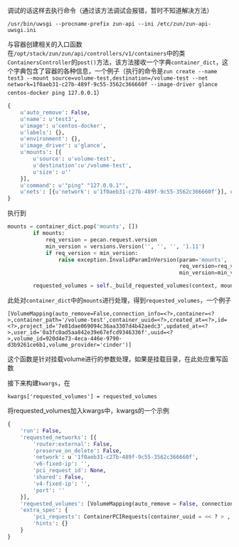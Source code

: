 调试的话这样去执行命令（通过该方法调试会报错，暂时不知道解决方法）
```shell
/usr/bin/uwsgi --procname-prefix zun-api --ini /etc/zun/zun-api-uwsgi.ini
```
与容器创建相关的入口函数在`/opt/stack/zun/zun/api/controllers/v1/containers`中的类`ContainersController`的`post()`方法，该方法接收一个字典`container_dict`，这个字典包含了容器的各种信息，一个例子（执行的命令是`zun create --name test3 --mount source=volume-test,destination=/volume-test --net network=1f0aeb31-c27b-489f-9c55-3562c366660f --image-driver glance centos-docker ping 127.0.0.1`）
```python
{
    u'auto_remove': False, 
    u'name': u'test3', 
    u'image': u'centos-docker', 
    u'labels': {}, 
    u'environment': {}, 
    u'image_driver': u'glance', 
    u'mounts': [{
        u'source': u'volume-test', 
        u'destination':u'/volume-test', 
        u'size': u''
    }], 
    u'command': u'"ping" "127.0.0.1"', 
    u'nets': [{u'network': u'1f0aeb31-c27b-489f-9c55-3562c366660f'}], u'hints': {}
}
```
执行到
```python
mounts = container_dict.pop('mounts', [])
        if mounts:
            req_version = pecan.request.version
            min_version = versions.Version('', '', '', '1.11')
            if req_version < min_version:
                raise exception.InvalidParamInVersion(param='mounts',
                                                      req_version=req_version,
                                                      min_version=min_version)

        requested_volumes = self._build_requested_volumes(context, mounts)
```
此处对`container_dict`中的`mounts`进行处理，得到`requested_volumes`，一个例子
```
[VolumeMapping(auto_remove=False,connection_info=<?>,container=<?>,container_path='/volume-test',container_uuid=<?>,created_at=<?>,id=<?>,project_id='7e81dae069094c36aa3307d4b42aedc3',updated_at=<?>,user_id='0a3fc0ad5aa842e39e67efcd9346336f',uuid=<?>,volume_id=920d4e73-4eca-446e-9790-d3b9261ce6b1,volume_provider='cinder')]
```
这个函数是针对挂载volume进行的参数处理，如果是挂载目录，在此处应重写函数

接下来构建`kwargs`，在
```
kwargs['requested_volumes'] = requested_volumes
```
将requested_volumes加入kwargs中，kwargs的一个示例
```python
{
	'run': False,
	'requested_networks': [{
		'router:external': False,
		'preserve_on_delete': False,
		'network': u '1f0aeb31-c27b-489f-9c55-3562c366660f',
		'v6-fixed-ip': '',
		'pci_request_id': None,
		'shared': False,
		'v4-fixed-ip': '',
		'port': ''
	}],
	'requested_volumes': [VolumeMapping(auto_remove = False, connection_info = << ? > , container = << ? > , container_path = '/volume-test', container_uuid = << ? > , created_at = << ? > , id = << ? > , project_id = '7e81dae069094c36aa3307d4b42aedc3', updated_at = << ? > , user_id = '0a3fc0ad5aa842e39e67efcd9346336f', uuid = << ? > , volume_id = 920 d4e73 - 4e ca - 446e-9790 - d3b9261ce6b1, volume_provider = 'cinder')],
	'extra_spec': {
		'pci_requests': ContainerPCIRequests(container_uuid = << ? > , created_at = << ? > , requests = [], updated_at = << ? > ),
		'hints': {}
	}
}
```